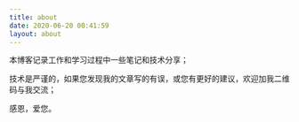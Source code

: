 ```yaml
---
title: about
date: 2020-06-20 00:41:59
layout: about
---
```


本博客记录工作和学习过程中一些笔记和技术分享；

技术是严谨的，如果您发现我的文章写的有误，或您有更好的建议，欢迎加我二维码与我交流；

感恩，爱您。

